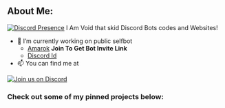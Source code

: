 ## About Me:

[![Discord Presence](https://lanyard.cnrad.dev/api/622765592629215233)](https://discord.com/users/622765592629215233)
I Am Void that skid Discord Bots codes and Websites!
- 🔭 I’m currently working on public selfbot
  - [Amarok](https://discord.gg/5U6yTjV2UC) **Join To Get Bot Invite Link**
  - [Discord Id](https://discord.com/users/1182729156077813811)
- 📫 You can find me at 

[![Join us on Discord](https://invidget.switchblade.xyz/5U6yTjV2UC?theme=dark)](https://discord.gg/5U6yTjV2UC)

### Check out some of my pinned projects below:
